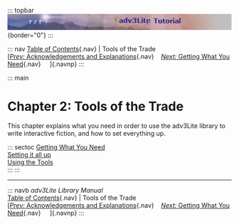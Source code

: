 ::: topbar
![](topbar.jpg){border="0"}
:::

::: nav
[Table of Contents](toc.htm){.nav} \| Tools of the Trade\
[[*Prev:* Acknowledgements and Explanations](acknowledge.htm){.nav}
   [*Next:* Getting What You Need](getting.htm){.nav}     ]{.navnp}
:::

::: main
# Chapter 2: Tools of the Trade

This chapter explains what you need in order to use the adv3Lite library
to write interactive fiction, and how to set everything up.

::: sectoc
[Getting What You Need](getting.htm)\
[Setting it all up](setting.htm)\
[Using the Tools](setting.htm)\
:::
:::

------------------------------------------------------------------------

::: navb
*adv3Lite Library Manual*\
[Table of Contents](toc.htm){.nav} \| Tools of the Trade\
[[*Prev:* Acknowledgements and Explanations](acknowledge.htm){.nav}
   [*Next:* Getting What You Need](getting.htm){.nav}     ]{.navnp}
:::
